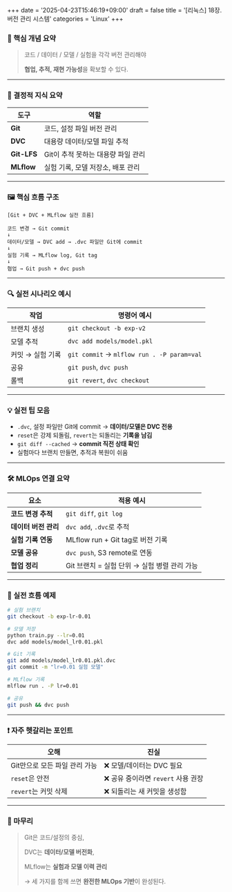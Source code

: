 +++
date = '2025-04-23T15:46:19+09:00'
draft = false
title = '[리눅스] 18장. 버전 관리 시스템'
categories = 'Linux'
+++

### 📌 핵심 개념 요약

> 코드 / 데이터 / 모델 / 실험을 각각 버전 관리해야
> 
> 
> **협업, 추적, 재현 가능성**을 확보할 수 있다.
> 

---

### 🧠 결정적 지식 요약

| 도구 | 역할 |
| --- | --- |
| **Git** | 코드, 설정 파일 버전 관리 |
| **DVC** | 대용량 데이터/모델 파일 추적 |
| **Git-LFS** | Git이 추적 못하는 대용량 파일 관리 |
| **MLflow** | 실험 기록, 모델 저장소, 배포 관리 |

---

### 🖼️ 핵심 흐름 구조

```
[Git + DVC + MLflow 실전 흐름]

코드 변경 → Git commit
↓
데이터/모델 → DVC add → .dvc 파일만 Git에 commit
↓
실험 기록 → MLflow log, Git tag
↓
협업 → Git push + dvc push
```

---

### 🔍 실전 시나리오 예시

| 작업 | 명령어 예시 |
| --- | --- |
| 브랜치 생성 | `git checkout -b exp-v2` |
| 모델 추적 | `dvc add models/model.pkl` |
| 커밋 → 실험 기록 | `git commit` → `mlflow run . -P param=val` |
| 공유 | `git push`, `dvc push` |
| 롤백 | `git revert`, `dvc checkout` |

---

### 💡 실전 팁 모음

- `.dvc`, 설정 파일만 Git에 commit → **데이터/모델은 DVC 전용**
- `reset`은 강제 되돌림, `revert`는 되돌리는 **기록을 남김**
- `git diff --cached` → **commit 직전 상태 확인**
- 실험마다 브랜치 만들면, 추적과 복원이 쉬움

---

### 🛠️ MLOps 연결 요약

| 요소 | 적용 예시 |
| --- | --- |
| **코드 변경 추적** | `git diff`, `git log` |
| **데이터 버전 관리** | `dvc add`, `.dvc`로 추적 |
| **실험 기록 연동** | MLflow run + Git tag로 버전 기록 |
| **모델 공유** | `dvc push`, S3 remote로 연동 |
| **협업 정리** | Git 브랜치 = 실험 단위 → 실험 병렬 관리 가능 |

---

### 🧪 실전 흐름 예제

```bash
# 실험 브랜치
git checkout -b exp-lr-0.01

# 모델 저장
python train.py --lr=0.01
dvc add models/model_lr0.01.pkl

# Git 기록
git add models/model_lr0.01.pkl.dvc
git commit -m "lr=0.01 실험 모델"

# MLflow 기록
mlflow run . -P lr=0.01

# 공유
git push && dvc push
```

---

### ❗ 자주 헷갈리는 포인트

| 오해 | 진실 |
| --- | --- |
| Git만으로 모든 파일 관리 가능 | ❌ 모델/데이터는 DVC 필요 |
| `reset`은 안전 | ❌ 공유 중이라면 `revert` 사용 권장 |
| `revert`는 커밋 삭제 | ❌ 되돌리는 새 커밋을 생성함 |

---

### 🏁 마무리

> Git은 코드/설정의 중심,
> 
> 
> DVC는 **데이터/모델 버전화**,
> 
> MLflow는 **실험과 모델 이력 관리**
> 
> → 세 가지를 함께 쓰면 **완전한 MLOps 기반**이 완성된다.
>
